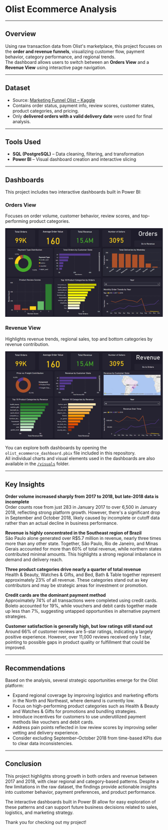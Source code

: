 # Olist Ecommerce Analysis

---

## Overview

Using raw transaction data from Olist's marketplace, this project focuses on the **order and revenue funnels**, visualizing customer flow, payment behavior, category performance, and regional trends.  
The dashboard allows users to switch between an **Orders View** and a **Revenue View** using interactive page navigation.

---

## Dataset

- Source: [Marketing Funnel Olist – Kaggle](https://www.kaggle.com/datasets/olistbr/marketing-funnel-olist)
- Contains order status, payment info, review scores, customer states, product categories, and pricing.
- Only **delivered orders with a valid delivery date** were used for final analysis.

---

## Tools Used

- **SQL (PostgreSQL)** – Data cleaning, filtering, and transformation
- **Power BI** – Visual dashboard creation and interactive slicing

---

## Dashboards

This project includes two interactive dashboards built in Power BI:

### Orders View
Focuses on order volume, customer behavior, review scores, and top-performing product categories.

![Orders Dashboard](visuals/orders_dashboard.png)

### Revenue View
Highlights revenue trends, regional sales, top and bottom categories by revenue contribution.

![Revenue Dashboard](visuals/revenue_dashboard.png)

You can explore both dashboards by opening the `olist_ecommerce_dashboard.pbix` file included in this repository.  
All individual charts and visual elements used in the dashboards are also available in the [`/visuals`](visuals/) folder.

---


## Key Insights

**Order volume increased sharply from 2017 to 2018, but late-2018 data is incomplete**  
Order counts rose from just 283 in January 2017 to over 6,500 in January 2018, reflecting strong platform growth. However, there's a significant drop in September and October 2018, likely caused by incomplete or cutoff data rather than an actual decline in business performance.

**Revenue is highly concentrated in the Southeast region of Brazil**  
São Paulo alone generated over R$5.7 million in revenue, nearly three times more than any other state. Together, São Paulo, Rio de Janeiro, and Minas Gerais accounted for more than 60% of total revenue, while northern states contributed minimal amounts. This highlights a strong regional imbalance in demand and delivery reach.

**Three product categories drive nearly a quarter of total revenue**  
Health & Beauty, Watches & Gifts, and Bed, Bath & Table together represent approximately 23% of all revenue. These categories stand out as key contributors and may be strategic areas for investment or promotion.

**Credit cards are the dominant payment method**  
Approximately 74% of all transactions were completed using credit cards. Boleto accounted for 19%, while vouchers and debit cards together made up less than 7%, suggesting untapped opportunities in alternative payment strategies.

**Customer satisfaction is generally high, but low ratings still stand out**  
Around 66% of customer reviews are 5-star ratings, indicating a largely positive experience. However, over 11,000 reviews received only 1 star, pointing to possible gaps in product quality or fulfillment that could be improved.

---

## Recommendations

Based on the analysis, several strategic opportunities emerge for the Olist platform:

- Expand regional coverage by improving logistics and marketing efforts in the North and Northeast, where demand is currently low.
- Focus on high-performing product categories such as Health & Beauty and Watches & Gifts for promotions and bundling strategies.
- Introduce incentives for customers to use underutilized payment methods like vouchers and debit cards.
- Address pain points reflected in low review scores by improving seller vetting and delivery experience.
- Consider excluding September–October 2018 from time-based KPIs due to clear data inconsistencies.

---

## Conclusion

This project highlights strong growth in both orders and revenue between 2017 and 2018, with clear regional and category-based patterns. Despite a few limitations in the raw dataset, the findings provide actionable insights into customer behavior, payment preferences, and product performance.

The interactive dashboards built in Power BI allow for easy exploration of these patterns and can support future business decisions related to sales, logistics, and marketing strategy.

Thank you for checking out my project!

